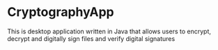 # CryptographyApp
This is desktop application written in Java that allows users to encrypt, decrypt and digitally sign files and verify digital signatures

